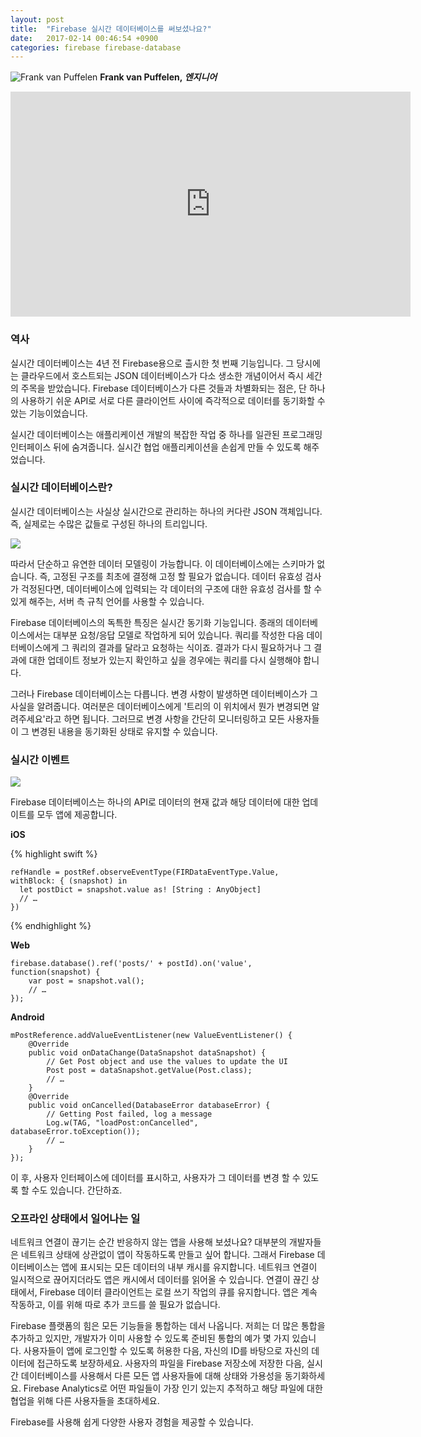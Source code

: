 ```yaml
---
layout: post
title:  "Firebase 실시간 데이터베이스를 써보셨나요?"
date:   2017-02-14 00:46:54 +0900
categories: firebase firebase-database
---
```


![Frank van Puffelen](https://3.bp.blogspot.com/-5x5tvtsSz98/VxfJYoUYPWI/AAAAAAAABLg/_wqjW4FuMVEPoK0XA_2Ls7r9H6t51ukawCLcB/s1600/frank_puffelen.jpg)
**Frank van Puffelen, _엔지니어_**

<iframe allowfullscreen="" frameborder="0" height="360" src="https://www.youtube.com/embed/U5aeM5dvUpA" width="640" kwframeid="2"></iframe>  

### 역사

실시간 데이터베이스는 4년 전 Firebase용으로 츨시한 첫 번째 기능입니다. 그 당시에는 클라우드에서 호스트되는 JSON 데이터베이스가 다소 생소한 개념이어서 즉시 세간의 주목을 받았습니다. Firebase 데이터베이스가 다른 것들과 차별화되는 점은, 단 하나의 사용하기 쉬운 API로 서로 다른 클라이언트 사이에 즉각적으로 데이터를 동기화할 수 았는 기능이었습니다.  

실시간 데이터베이스는 애플리케이션 개발의 복잡한 작업 중 하나를 일관된 프로그래밍 인터페이스 뒤에 숨겨줍니다. 실시간 협업 애플리케이션을 손쉽게 만들 수 있도록 해주었습니다.  

### 실시간 데이터베이스란?

실시간 데이터베이스는 사실상 실시간으로 관리하는 하나의 커다란 JSON 객체입니다. 즉, 실제로는 수많은 값들로 구성된 하나의 트리입니다.  

[![](https://2.bp.blogspot.com/-BpOd0fVKpuo/V3_cRGrFODI/AAAAAAAAAIk/ll6L0gj2WY4Ki_97sMCufmndxqQa8xO-gCLcB/s320/json-tree.jpg)](https://2.bp.blogspot.com/-BpOd0fVKpuo/V3_cRGrFODI/AAAAAAAAAIk/ll6L0gj2WY4Ki_97sMCufmndxqQa8xO-gCLcB/s1600/json-tree.jpg)

따라서 단순하고 유연한 데이터 모델링이 가능합니다. 이 데이터베이스에는 스키마가 없습니다. 즉, 고정된 구조를 최초에 결정해 고정 할 필요가 없습니다. 데이터 유효성 검사가 걱정된다면, 데이터베이스에 입력되는 각 데이터의 구조에 대한 유효성 검사를 할 수 있게 해주는, 서버 측 규칙 언어를 사용할 수 있습니다.  

Firebase 데이터베이스의 독특한 특징은 실시간 동기화 기능입니다. 종래의 데이터베이스에서는 대부분 요청/응답 모델로 작업하게 되어 있습니다. 쿼리를 작성한 다음 데이터베이스에게 그 쿼리의 결과를 달라고 요청하는 식이죠. 결과가 다시 필요하거나 그 결과에 대한 업데이트 정보가 있는지 확인하고 싶을 경우에는 쿼리를 다시 실행해야 합니다.  

그러나 Firebase 데이터베이스는 다릅니다. 변경 사항이 발생하면 데이터베이스가 그 사실을 알려줍니다. 여러분은 데이터베이스에게 '트리의 이 위치에서 뭔가 변경되면 알려주세요'라고 하면 됩니다. 그러므로 변경 사항을 간단히 모니터링하고 모든 사용자들이 그 변경된 내용을 동기화된 상태로 유지할 수 있습니다.  

### 실시간 이벤트

[![](https://2.bp.blogspot.com/-pFdbGJb1MmI/V3_d7d6s_bI/AAAAAAAAAIw/7U1JypLEDe0AagSkOhSNZHgWUIzufj_TwCLcB/s320/realtime-data.gif)](https://2.bp.blogspot.com/-pFdbGJb1MmI/V3_d7d6s_bI/AAAAAAAAAIw/7U1JypLEDe0AagSkOhSNZHgWUIzufj_TwCLcB/s1600/realtime-data.gif)

Firebase 데이터베이스는 하나의 API로 데이터의 현재 값과 해당 데이터에 대한 업데이트를 모두 앱에 제공합니다.  

**iOS**  

{% highlight swift %}
```
refHandle = postRef.observeEventType(FIRDataEventType.Value, withBlock: { (snapshot) in
  let postDict = snapshot.value as! [String : AnyObject]
  // …
})
```
{% endhighlight %}

**Web**  

```
firebase.database().ref('posts/' + postId).on('value', function(snapshot) {
    var post = snapshot.val();
    // …
});
```

**Android**  

```
mPostReference.addValueEventListener(new ValueEventListener() {
    @Override
    public void onDataChange(DataSnapshot dataSnapshot) {
        // Get Post object and use the values to update the UI
        Post post = dataSnapshot.getValue(Post.class);
        // …
    }
    @Override
    public void onCancelled(DatabaseError databaseError) {
        // Getting Post failed, log a message
        Log.w(TAG, "loadPost:onCancelled", databaseError.toException());
        // …
    }
});
```

이 후, 사용자 인터페이스에 데이터를 표시하고, 사용자가 그 데이터를 변경 할 수 있도록 할 수도 있습니다. 간단하죠.  

### 오프라인 상태에서 일어나는 일

네트워크 연결이 끊기는 순간 반응하지 않는 앱을 사용해 보셨나요? 대부분의 개발자들은 네트워크 상태에 상관없이 앱이 작동하도록 만들고 싶어 합니다. 그래서 Firebase 데이터베이스는 앱에 표시되는 모든 데이터의 내부 캐시를 유지합니다. 네트워크 연결이 일시적으로 끊어지더라도 앱은 캐시에서 데이터를 읽어올 수 있습니다. 연결이 끊긴 상태에서, Firebase 데이터 클라이언트는 로컬 쓰기 작업의 큐를 유지합니다. 앱은 계속 작동하고, 이를 위해 따로 추가 코드를 쓸 필요가 없습니다.  

Firebase 플랫폼의 힘은 모든 기능들을 통합하는 데서 나옵니다. 저희는 더 많은 통합을 추가하고 있지만, 개발자가 이미 사용할 수 있도록 준비된 통합의 예가 몇 가지 있습니다. 사용자들이 앱에 로그인할 수 있도록 허용한 다음, 자신의 ID를 바탕으로 자신의 데이터에 접근하도록 보장하세요. 사용자의 파일을 Firebase 저장소에 저장한 다음, 실시간 데이터베이스를 사용해서 다른 모든 앱 사용자들에 대해 상태와 가용성을 동기화하세요. Firebase Analytics로 어떤 파일들이 가장 인기 있는지 추적하고 해당 파일에 대한 협업을 위해 다른 사용자들을 초대하세요.  

Firebase를 사용해 쉽게 다양한 사용자 경험을 제공할 수 있습니다.
